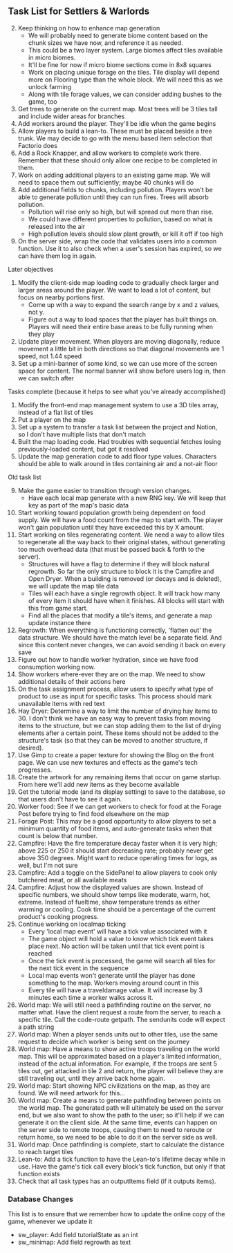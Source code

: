 ## Task List for Settlers & Warlords

2.  Keep thinking on how to enhance map generation
    -   We will probably need to generate biome content based on the chunk sizes we have now, and reference it as needed.
    -   This could be a two layer system. Large biomes affect tiles available in micro biomes.
    -   It'll be fine for now if micro biome sections come in 8x8 squares
    -   Work on placing unique forage on the tiles. Tile display will depend more on Flooring type than the whole block. We will need this as we unlock farming
    -   Along with tile forage values, we can consider adding bushes to the game, too
3.  Get trees to generate on the current map. Most trees will be 3 tiles tall and include wider areas for branches
4.  Add workers around the player. They'll be idle when the game begins
5.  Allow players to build a lean-to. These must be placed beside a tree trunk. We may decide to go with the menu based item selection that Factorio does
6.  Add a Rock Knapper, and allow workers to complete work there. Remember that these should only allow one recipe to be completed in them.
7.  Work on adding additional players to an existing game map. We will need to space them out sufficiently; maybe 40 chunks will do
8.  Add additional fields to chunks, including pollution. Players won't be able to generate pollution until they can run fires. Trees will absorb pollution.
    -   Pollution will rise only so high, but will spread out more than rise.
    -   We could have different properties to pollution, based on what is released into the air
    -   High pollution levels should slow plant growth, or kill it off if too high
9.  On the server side, wrap the code that validates users into a common function. Use it to also check when a user's session has expired, so we can have them log in again.

Later objectives

1.  Modify the client-side map loading code to gradually check larger and larger areas around the player. We want to load a lot of content, but focus on nearby portions first.
    -   Come up with a way to expand the search range by x and z values, not y.
    -   Figure out a way to load spaces that the player has built things on. Players will need their entire base areas to be fully running when they play
2.  Update player movement. When players are moving diagonally, reduce movement a little bit in both directions so that diagonal movements are 1 speed, not 1.44 speed
3.  Set up a mini-banner of some kind, so we can use more of the screen space for content. The normal banner will show before users log in, then we can switch after

Tasks complete (because it helps to see what you've already accomplished)

1.  Modify the front-end map management system to use a 3D tiles array, instead of a flat list of tiles
2.  Put a player on the map
3.  Set up a system to transfer a task list between the project and Notion, so I don't have multiple lists that don't match
4.  Built the map loading code. Had troubles with sequential fetches losing previously-loaded content, but got it resolved
5.  Update the map generation code to add floor type values. Characters should be able to walk around in tiles containing air and a not-air floor

Old task list

9.  Make the game easier to transition through version changes.
    -   Have each local map generate with a new RNG key. We will keep that key as part of the map's basic data
10. Start working toward population growth being dependent on food supply. We will have a food count from the map to start with. The player won't gain population until they have exceeded this by X amount.
11. Start working on tiles regenerating content. We need a way to allow tiles to regenerate all the way back to their original states, without generating too much overhead data (that must be passed back & forth to the server).
    -   Structures will have a flag to determine if they will block natural regrowth. So far the only structure to block it is the Campfire and Open Dryer. When a building is removed (or decays and is deleted), we will update the map tile data
    -   Tiles will each have a single regrowth object. It will track how many of every item it should have when it finishes. All blocks will start with this from game start.
    -   Find all the places that modify a tile's items, and generate a map update instance there
12. Regrowth: When everything is functioning correctly, 'flatten out' the data structure. We should have the match level be a separate field. And since this content never changes, we can avoid sending it back on every save
13. Figure out how to handle worker hydration, since we have food consumption working now.
14. Show workers where-ever they are on the map. We need to show additional details of their actions here
15. On the task assignment process, allow users to specify what type of product to use as input for specific tasks. This process should mark unavailable items with red text
16. Hay Dryer: Determine a way to limit the number of drying hay items to 30. I don't think we have an easy way to prevent tasks from moving items to the structure, but we can stop adding them to the list of drying elements after a certain point. These items should not be added to the structure's task (so that they can be moved to another structure, if desired).
17. Use Gimp to create a paper texture for showing the Blog on the front page. We can use new textures and effects as the game's tech progresses.
18. Create the artwork for any remaining items that occur on game startup. From here we'll add new items as they become available
19. Get the tutorial mode (and its display setting) to save to the database, so that users don't have to see it again.
20. Worker food: See if we can get workers to check for food at the Forage Post before trying to find food elsewhere on the map
21. Forage Post: This may be a good opportunity to allow players to set a minimum quantity of food items, and auto-generate tasks when that count is below that number.
22. Campfire: Have the fire temperature decay faster when it is very high; above 225 or 250 it should start decreasing rate; probably never get above 350 degrees. Might want to reduce operating times for logs, as well, but I'm not sure
23. Campfire: Add a toggle on the SidePanel to allow players to cook only butchered meat, or all available meats
24. Campfire: Adjust how the displayed values are shown. Instead of specific numbers, we should show temps like moderate, warm, hot, extreme. Instead of fueltime, show temperature trends as either warming or cooling. Cook time should be a percentage of the current product's cooking progress.
25. Continue working on localmap ticking
    -   Every 'local map event' will have a tick value associated with it
    -   The game object will hold a value to know which tick event takes place next. No action will be taken until that tick event point is reached
    -   Once the tick event is processed, the game will search all tiles for the next tick event in the sequence
    -   Local map events won't generate until the player has done something to the map. Workers moving around count in this
    -   Every tile will have a traveldamage value. It will increase by 3 minutes each time a worker walks across it.
26. World map: We will still need a pathfinding routine on the server, no matter what. Have the client request a route from the server, to reach a specific tile. Call the code-route getpath. The sendunits code will expect a path string
27. World map: When a player sends units out to other tiles, use the same request to decide which worker is being sent on the journey
28. World map: Have a means to show active troops traveling on the world map. This will be approximated based on a player's limited information, instead of the actual information. For example, if the troops are sent 5 tiles out, get attacked in tile 2 and return, the player will believe they are still traveling out, until they arrive back home again.
29. World map: Start showing NPC civilizations on the map, as they are found. We will need artwork for this...
30. World map: Create a means to generate pathfinding between points on the world map. The generated path will ultimately be used on the server end, but we also want to show the path to the user; so it'll help if we can generate it on the client side. At the same time, events can happen on the server side to remote troops, causing them to need to reroute or return home, so we need to be able to do it on the server side as well.
31. World map: Once pathfinding is complete, start to calculate the distance to reach target tiles
32. Lean-to: Add a tick function to have the Lean-to's lifetime decay while in use. Have the game's tick call every block's tick function, but only if that function exists
33. Check that all task types has an outputItems field (if it outputs items).

### Database Changes

This list is to ensure that we remember how to update the online copy of the game, whenever we update it

-   sw_player: Add field tutorialState as an int
-   sw_minimap: Add field regrowth as text
